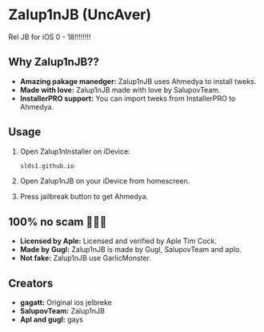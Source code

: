 # Zalup1nJB (UncAver)

Rel JB for iOS 0 - 18!!!!!!!!
## Why Zalup1nJB??

- **Amazing pakage manedger:** Zalup1nJB uses Ahmedya to install tweks.
- **Made with love:** Zalup1nJB made with love by SalupovTeam.
- **InstallerPRO support:** You can import tweks from InstallerPRO to Ahmedya.

## Usage

1. Open Zalup1nInstaller on iDevice:

    ```bash
    slds1.github.io
    ```

2. Open Zalup1nJB on your iDevice from homescreen.

3. Press jailbreak button to get Ahmedya.

## 100% no scam 🤑🏳️‍⚧️
- **Licensed by Aple:** Licensed and verified by Aple Tim Cock.
- **Made by Gugl:** Zalup1nJB is made by Gugl, SalupovTeam and aplo.
- **Not fake:** Zalup1nJB use GarlicMonster.

## Creators

- **gagatt:** Original ios jelbreke
- **SalupovTeam:** Zalup1nJB
- **Apl and gugl:** gays

